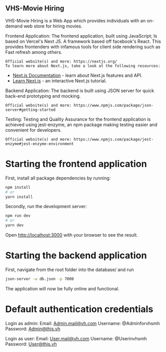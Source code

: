 ## VHS-Movie Hiring

VHS-Movie Hiring is a Web App which provides individuals with an on-demand web store for hiring  movies.

Frontend Application:
The frontend application, built using JavaScript; Is based on Vercel's Next JS. A framework based off facebook's React. This provides frontenders with infamous tools for client side rendering such as Fast refresh among others.

    Official website(s) and more: https://nextjs.org/
    To learn more about Next.js, take a look at the following resources:

- [Next.js Documentation](https://nextjs.org/docs) - learn about Next.js features and API.
- [Learn Next.js](https://nextjs.org/learn) - an interactive Next.js tutorial.
    
    
Backend Application:
The backend is built using JSON server for quick back-end prototyping and mocking.

    Official website(s) and more: https://www.npmjs.com/package/json-server#getting-started


Testing:
Testing and Quality Assurance for the frontend application is achieved using jest-enzyme, an npm package making testing easier and convenient for developers.

    Official website(s) and more: https://www.npmjs.com/package/jest-enzyme#jest-enzyme-environment


# Starting the frontend application

First, install all package dependencies by running:
```bash
npm install
# or
yarn install
```

Secondly, run the development server:

```bash
npm run dev
# or
yarn dev
```

Open [http://localhost:3000](http://localhost:3000) with your browser to see the result.


# Starting the backend application

First, navigate from the root folder into the database/ and run

```bash
json-server -w db.json -p 7000
```

The application will now be fully online and functional.

# Default authentication credentials

Login as admin: 
Email: Admin.mail@vh.com
Username: @Adminforvhsmh
Password: Admin@this.vh


Login as user:
Email: User.mail@vh.com
Username: @Userinvhsmh
Password: User@this.vh
